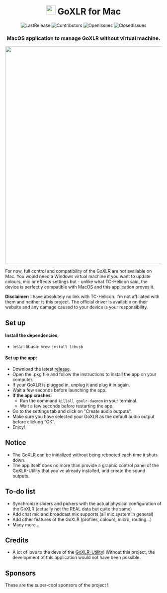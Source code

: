 <div align=center>

#  <img src="https://media.discordapp.net/attachments/756659826045485088/968640294033686619/icon_128x128.png" width="30"> GoXLR for Mac
![LastRelease](https://img.shields.io/github/release-date/Adelenade/GoXlr-Macos)
![Contributors](https://img.shields.io/github/contributors/Adelenade/GoXlr-Macos)
![OpenIssues](https://img.shields.io/github/issues-raw/Adelenade/GoXlr-Macos)
![ClosedIssues](https://img.shields.io/github/issues-closed-raw/Adelenade/GoXlr-Macos)
<!-- ![License](https://img.shields.io/github/license/Adelenade/GoXlr-Macos) -->
### MacOS application to manage GoXLR without virtual machine.

<img src="https://cdn.discordapp.com/attachments/756659826045485088/973891094351872010/unknown.png" width="700">
</div>

For now, full control and compatibility of the GoXLR are not available on Mac. 
You would need a Windows virtual machine if you want to update
colours, mic or effects settings but - unlike what TC-Helicon said, 
the device is perfectly compatible with MacOS and this application proves it.

**Disclaimer:** I have absolutely no link with TC-Helicon.
I'm not affiliated with them and neither is this project.
The official driver is available on their website and any damage caused to
your device is your responsibility.


## Set up

#### Install the dependencies:

- Install libusb: `brew install libusb`

#### Set up the app:

- Download the latest [release](https://github.com/Adelenade/GoXlr-Macos/releases).
- Open the .pkg file and follow the instructions to install the app on your computer.
- If your GoXLR is plugged in, unplug it and plug it in again.
- Wait a few seconds before launching the app.
- **If the app crashes**:
  - Run the command `killall goxlr-daemon` in your terminal.
  - Wait a few seconds before restarting the app.
- Go to the settings tab and click on "Create audio outputs".
- Make sure you have selected your GoXLR as the default audio output before clicking “OK”.
- Enjoy!

## Notice

- The GoXLR can be initialized without being rebooted each time it shuts down.
- The app itself does no more than provide a graphic control panel of the
GoXLR-Utility that you've already installed, and create the sound outputs.

## To-do list

- Synchronize sliders and pickers with the actual physical configuration 
of the GoXLR (actually not the REAL data but quite the same)
- Add chat mic and broadcast mix supports (all mic system in general)
- Add other features of the GoXLR (profiles, colours, micro, routing…)
- Many more...

## Credits

- A lot of love to the devs of the 
[GoXLR-Utility](https://github.com/GoXLR-on-Linux/GoXLR-Utility)! 
Without this project, the development of this application would not
have been possible.

## Sponsors

These are the super-cool sponsors of the project !

<!-- sponsors --><!-- sponsors -->
